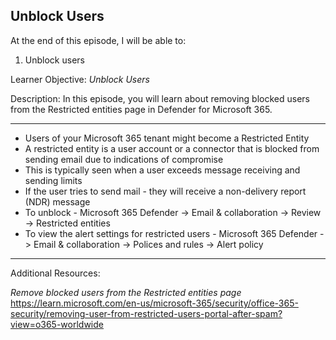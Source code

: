 ## Unblock Users
At the end of this episode, I will be able to:    

1. Unblock users

Learner Objective: *Unblock Users*    

Description: In this episode, you will learn about removing blocked users from the Restricted entities page in Defender for Microsoft 365. 

--------  

* Users of your Microsoft 365 tenant might become a Restricted Entity 
* A restricted entity is a user account or a connector that is blocked from sending email due to indications of compromise 
* This is typically seen when a user exceeds message receiving and sending limits 
* If the user tries to send mail - they will receive a non-delivery report (NDR) message
* To unblock - Microsoft 365 Defender -> Email & collaboration -> Review -> Restricted entities 
* To view the alert settings for restricted users - Microsoft 365 Defender -> Email & collaboration -> Polices and rules -> Alert policy

-----------

Additional Resources:

*Remove blocked users from the Restricted entities page*
https://learn.microsoft.com/en-us/microsoft-365/security/office-365-security/removing-user-from-restricted-users-portal-after-spam?view=o365-worldwide
